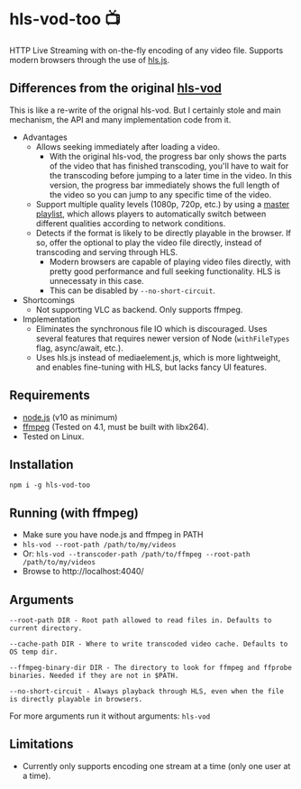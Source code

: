 hls-vod-too 📺
=======

HTTP Live Streaming with on-the-fly encoding of any video file. Supports modern browsers through the use of [hls.js](https://github.com/video-dev/hls.js/).

Differences from the original [hls-vod](https://github.com/mifi/hls-vod)
------------------------------------------------------------------------

This is like a re-write of the orignal hls-vod. But I certainly stole and main mechanism, the API and many implementation code from it.

- Advantages
  - Allows seeking immediately after loading a video.
    - With the original hls-vod, the progress bar only shows the parts of the video that has finished transcoding, you'll have to wait for the transcoding before jumping to a later time in the video. In this version, the progress bar immediately shows the full length of the video so you can jump to any specific time of the video.
  - Support multiple quality levels (1080p, 720p, etc.) by using a [master playlist](https://developer.apple.com/documentation/http_live_streaming/example_playlists_for_http_live_streaming/creating_a_master_playlist), which allows players to automatically switch between different qualities according to network conditions.
  - Detects if the format is likely to be directly playable in the browser. If so, offer the optional to play the video file directly, instead of transcoding and serving through HLS.
    - Modern browsers are capable of playing video files directly, with pretty good performance and full seeking functionality. HLS is unnecessaty in this case.
    - This can be disabled by `--no-short-circuit`.
- Shortcomings
  - Not supporting VLC as backend. Only supports ffmpeg.
- Implementation
  - Eliminates the synchronous file IO which is discouraged. Uses several features that requires newer version of Node (`withFileTypes` flag, async/await, etc.).
  - Uses hls.js instead of mediaelement.js, which is more lightweight, and enables fine-tuning with HLS, but lacks fancy UI features.

Requirements
------------
- [node.js](https://nodejs.org/en/) (v10 as minimum)
- [ffmpeg](https://ffmpeg.org/) (Tested on 4.1, must be built with libx264).
- Tested on Linux.

Installation
------------
```
npm i -g hls-vod-too
```

Running (with ffmpeg)
------------------------------
- Make sure you have node.js and ffmpeg in PATH
- `hls-vod --root-path /path/to/my/videos`
- Or: `hls-vod --transcoder-path /path/to/ffmpeg --root-path /path/to/my/videos`
- Browse to http://localhost:4040/

Arguments
---------
```
--root-path DIR - Root path allowed to read files in. Defaults to current directory.

--cache-path DIR - Where to write transcoded video cache. Defaults to OS temp dir.

--ffmpeg-binary-dir DIR - The directory to look for ffmpeg and ffprobe binaries. Needed if they are not in $PATH.

--no-short-circuit - Always playback through HLS, even when the file is directly playable in browsers.
```

For more arguments run it without arguments: `hls-vod`

Limitations
-----------
- Currently only supports encoding one stream at a time (only one user at a time).
